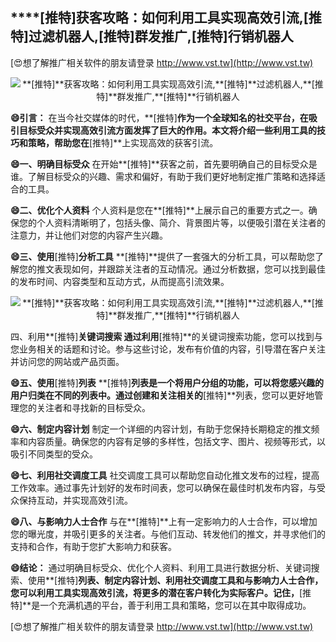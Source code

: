 ## ****[推特]**获客攻略：如何利用工具实现高效引流,**[推特]**过滤机器人,**[推特]**群发推广,**[推特]**行销机器人**

[😍想了解推广相关软件的朋友请登录 http://www.vst.tw](http://www.vst.tw)

 <center><img src="https://vst.tw/MP4/tuiguang/png/2.png" alt="**[推特]**获客攻略：如何利用工具实现高效引流,**[推特]**过滤机器人,**[推特]**群发推广,**[推特]**行销机器人"></center>

**😄引言：**
在当今社交媒体的时代，**[推特]**作为一个全球知名的社交平台，在吸引目标受众并实现高效引流方面发挥了巨大的作用。本文将介绍一些利用工具的技巧和策略，帮助您在**[推特]**上实现高效的获客引流。

**😄一、明确目标受众**
在开始**[推特]**获客之前，首先要明确自己的目标受众是谁。了解目标受众的兴趣、需求和偏好，有助于我们更好地制定推广策略和选择适合的工具。

**😄二、优化个人资料**
个人资料是您在**[推特]**上展示自己的重要方式之一。确保您的个人资料清晰明了，包括头像、简介、背景图片等，以便吸引潜在关注者的注意力，并让他们对您的内容产生兴趣。

**😄三、使用**[推特]**分析工具**
**[推特]**提供了一套强大的分析工具，可以帮助您了解您的推文表现如何，并跟踪关注者的互动情况。通过分析数据，您可以找到最佳的发布时间、内容类型和互动方式，从而提高引流效果。

 <center><img src="https://vst.tw/MP4/tuiguang/png/4.png" alt="**[推特]**获客攻略：如何利用工具实现高效引流,**[推特]**过滤机器人,**[推特]**群发推广,**[推特]**行销机器人"></center>

四、利用**[推特]**关键词搜索
通过利用**[推特]**的关键词搜索功能，您可以找到与您业务相关的话题和讨论。参与这些讨论，发布有价值的内容，引导潜在客户关注并访问您的网站或产品页面。

**😄五、使用**[推特]**列表**
**[推特]**列表是一个将用户分组的功能，可以将您感兴趣的用户归类在不同的列表中。通过创建和关注相关的**[推特]**列表，您可以更好地管理您的关注者和寻找新的目标受众。

**😄六、制定内容计划**
制定一个详细的内容计划，有助于您保持长期稳定的推文频率和内容质量。确保您的内容有足够的多样性，包括文字、图片、视频等形式，以吸引不同类型的受众。

**😄七、利用社交调度工具**
社交调度工具可以帮助您自动化推文发布的过程，提高工作效率。通过事先计划好的发布时间表，您可以确保在最佳时机发布内容，与受众保持互动，并实现高效引流。

**😄八、与影响力人士合作**
与在**[推特]**上有一定影响力的人士合作，可以增加您的曝光度，并吸引更多的关注者。与他们互动、转发他们的推文，并寻求他们的支持和合作，有助于您扩大影响力和获客。

**😄结论：**
通过明确目标受众、优化个人资料、利用工具进行数据分析、关键词搜索、使用**[推特]**列表、制定内容计划、利用社交调度工具和与影响力人士合作，您可以利用工具实现高效引流，将更多的潜在客户转化为实际客户。记住，**[推特]**是一个充满机遇的平台，善于利用工具和策略，您可以在其中取得成功。

[😍想了解推广相关软件的朋友请登录 http://www.vst.tw](http://www.vst.tw)



